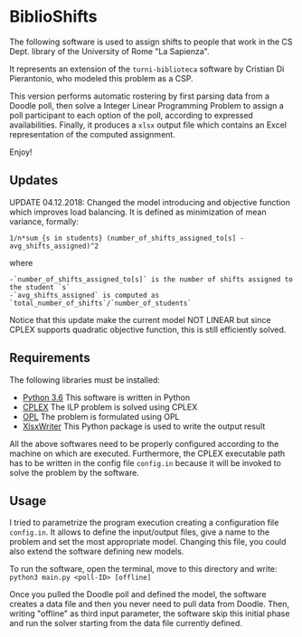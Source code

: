 # BiblioShifts

The following software is used to assign shifts to people that work in the CS Dept. library of the University of Rome "La Sapienza".

It represents an extension of the `turni-biblioteca` software by Cristian Di Pierantonio, who modeled this problem as a CSP.

This version performs automatic rostering by first parsing data from a Doodle poll, then solve a Integer Linear Programming Problem to assign a poll participant to each option of the poll, according to expressed availabilities. Finally, it produces a `xlsx` output file which contains an Excel representation of the computed assignment.

Enjoy!

## Updates
UPDATE 04.12.2018: Changed the model introducing and objective function which improves load balancing. It is defined as minimization of mean variance, formally: 

`1/n*sum_{s in students} (number_of_shifts_assigned_to[s] - avg_shifts_assigned)^2`

where 

    -`number_of_shifts_assigned_to[s]` is the number of shifts assigned to the student `s`
    -`avg_shifts_assigned` is computed as `total_number_of_shifts`/`number_of_students`

Notice that this update make the current model NOT LINEAR but since CPLEX supports quadratic objective function, this is still efficiently solved.

## Requirements

The following libraries must be installed:

- [Python 3.6](https://www.python.org/) This software is written in Python
- [CPLEX](https://www.ibm.com/analytics/cplex-optimizer) The ILP problem is solved using CPLEX
- [OPL](https://www.ibm.com/analytics/optimization-modeling) The problem is formulated using OPL
- [XlsxWriter](https://xlsxwriter.readthedocs.io/) This Python package is used to write the output result

All the above softwares need to be properly configured according to the machine on which are executed.
Furthermore, the CPLEX executable path has to be written in the config file `config.in` because it will be invoked to solve the problem by the software.

## Usage
I tried to parametrize the program execution creating a configuration file `config.in`. It allows to define the input/output files, give a name to the problem and set the most appropriate model. Changing this file, you could also extend the software defining new models.

To run the software, open the terminal, move to this directory and write:
`python3 main.py <poll-ID> [offline]`

Once you pulled the Doodle poll and defined the model, the software creates a data file and then you never need to pull data from Doodle. Then, writing "offline" as third input parameter, the software skip this initial phase and run the solver starting from the data file currently defined.
